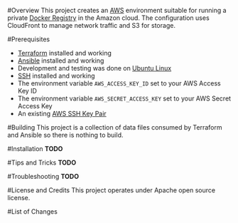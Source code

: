 #Overview
This project creates an [AWS](http://aws.amazon.com/) environment suitable for running a private
[Docker Registry](https://docs.docker.com/registry/) in the Amazon cloud. The configuration uses CloudFront 
to manage network traffic and S3 for storage. 

#Prerequisites

* [Terraform](https://terraform.io/) installed and working
* [Ansible](http://www.ansible.com/) installed and working
* Development and testing was done on [Ubuntu Linux](http://www.ubuntu.com/)
* [SSH](http://www.openssh.com/) installed and working
* The environment variable `AWS_ACCESS_KEY_ID` set to your AWS Access Key ID 
* The environment variable `AWS_SECRET_ACCESS_KEY` set to your AWS Secret Access Key
* An existing [AWS SSH Key Pair](http://docs.aws.amazon.com/AWSEC2/latest/UserGuide/ec2-key-pairs.html)

#Building
This project is a collection of data files consumed by Terraform and Ansible so there is nothing to build. 

#Installation
**TODO** 

#Tips and Tricks
**TODO** 

#Troubleshooting
**TODO** 

#License and Credits
This project operates under Apache open source license.

#List of Changes
